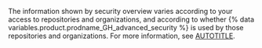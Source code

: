 The information shown by security overview varies according to your access to repositories and organizations, and according to whether {% data variables.product.prodname_GH_advanced_security %} is used by those repositories and organizations. For more information, see [AUTOTITLE](/code-security/security-overview/about-security-overview#permission-to-view-data-in-security-overview).
